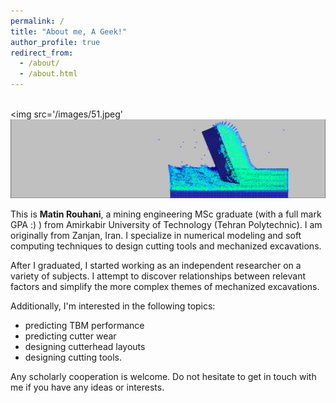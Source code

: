 ```yaml
---
permalink: /
title: "About me, A Geek!"
author_profile: true
redirect_from: 
  - /about/
  - /about.html
---
```

<br/><img src='/images/51.jpeg'
![intro](https://github.com/matinrouhani/matinrouhani.github.io/blob/master/images/51.jpeg?raw=true)


This is **Matin Rouhani**, a mining engineering MSc graduate (with a full mark GPA :) ) from Amirkabir University of Technology (Tehran Polytechnic). I am originally from Zanjan, Iran. I specialize in numerical modeling and soft computing techniques to design cutting tools and mechanized excavations. 

After I graduated, I started working as an independent researcher on a variety of subjects. I attempt to discover relationships between relevant factors and simplify the more complex themes of mechanized excavations.

Additionally, I'm interested in the following topics: 
*  predicting TBM performance
*  predicting cutter wear
*  designing cutterhead layouts
*  designing cutting tools.

Any scholarly cooperation is welcome. Do not hesitate to get in touch with me if you have any ideas or interests.
